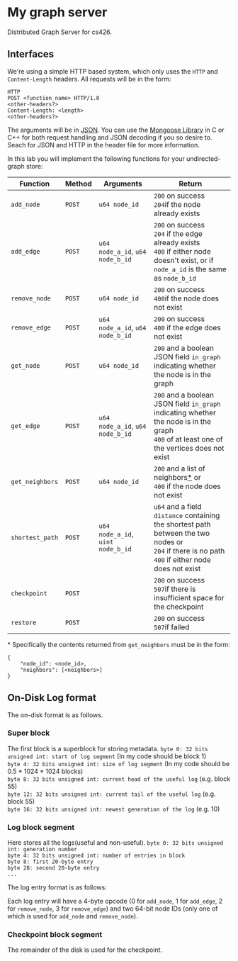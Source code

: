 # My graph server
Distributed Graph Server for cs426.


## Interfaces

We're using a simple HTTP based system, which only uses the `HTTP` and `Content-Length` headers. All requests will be in the form:
	
	HTTP
	POST <function_name> HTTP/1.0
	<other-headers?>
	Content-Length: <length>
	<other-headers?>
	

<length bytes of JSON encoded content>


The arguments will be in [JSON](http://www.json.org/). You can use the [Mongoose Library](https://github.com/cesanta/mongoose) in C or C++ for both request handling and JSON decoding if you so desire to. Seach for JSON and HTTP in the header file for more information.


In this lab you will implement the following functions for your undirected-graph store:

   Function    | Method |    Arguments     | Return
-------------- | ------ | ---------------- | ------
 `add_node`    | `POST` | `u64 node_id`    |  `200` on success<br/> `204`if the node already exists
 `add_edge`    | `POST` | `u64 node_a_id`, `u64 node_b_id`  |  `200` on success<br/>`204` if the edge already exists<br /> `400` if either node doesn't exist, or if `node_a_id` is the same as `node_b_id`
 `remove_node` | `POST` | `u64 node_id` | `200` on success<br/> `400`if the node does not exist
 `remove_edge` | `POST` | `u64 node_a_id`, `u64 node_b_id`  |  `200` on success<br/>`400` if the edge does not exist
 `get_node`    | `POST` | `u64 node_id` | `200` and a boolean JSON field `in_graph` indicating whether the node is in the graph
 `get_edge`    | `POST` | `u64 node_a_id`, `u64 node_b_id`  |  `200` and a boolean JSON field `in_graph` indicating whether the node is in the graph<br/>`400` of at least one of the vertices does not exist
 `get_neighbors`   | `POST`  | `u64 node_id` | `200` and a list of neighbors[*](#get_neighbors_description) or<br/> `400` if the node does not exist
 `shortest_path`   | `POST`  | `u64 node_a_id`, `uint node_b_id` | `u64` and a field `distance` containing the shortest path between the two nodes or<br/>`204` if there is no path <br/>`400` if either node does not exist
`checkpoint`    | `POST` |     |  `200` on success<br/> `507`if there is insufficient space for the checkpoint
`restore`    | `POST` |     |  `200` on success<br/> `507`if failed

<a name="get_neighbors_description">*</a> Specifically the contents returned from `get_neighbors` must be in the form:
	
	{
  		"node_id": <node_id>,
  		"neighbors": [<neighbors>]
	}

## On-Disk Log format

The on-disk format is as follows.
### Super block
The first block is a superblock for storing metadata.
`byte 0: 32 bits unsigned int: start of log segment` (In my code should be block 1)<br/>
`byte 4: 32 bits unsigned int: size of log segment` (In my code should be 0.5 * 1024 * 1024 blocks)<br/>
`byte 8: 32 bits unsigned int: current head of the useful log` (e.g. block 55)<br/>
`byte 12: 32 bits unsigned int: current tail of the useful log` (e.g. block 55)<br/>
`byte 16: 32 bits unsigned int: newest generation of the log` (e.g. 10)<br/>

### Log block segment
Here stores all the logs(useful and non-useful).
`byte 0: 32 bits unsigned int: generation number`<br/>
`byte 4: 32 bits unsigned int: number of entries in block`<br/>
`byte 8: first 20-byte entry`<br/>
`byte 28: second 20-byte entry`<br/>
`...`

The log entry format is as follows:

Each log entry will have a 4-byte opcode (0 for `add_node`, 1 for `add_edge`, 2 for `remove_node`, 3 for `remove_edge`) and two 64-bit node IDs (only one of which is used for `add_node` and `remove_node`).


### Checkpoint block segment

The remainder of the disk is used for the checkpoint. 

